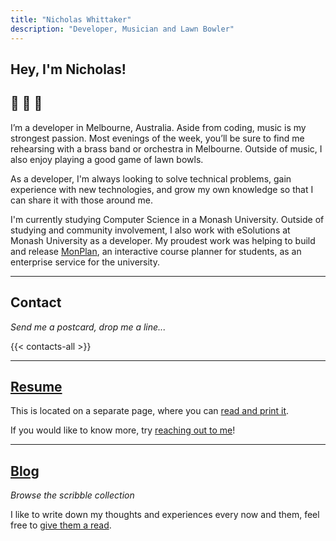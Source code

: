 ```yaml
---
title: "Nicholas Whittaker"
description: "Developer, Musician and Lawn Bowler"
---
```


## Hey, I'm Nicholas!

## :wave: :wave: :wave:

I’m a developer in Melbourne, Australia. Aside from coding, music is my strongest passion. Most evenings of the week, you’ll be sure to find me rehearsing with a brass band or orchestra in Melbourne. Outside of music, I also enjoy playing a good game of lawn bowls.

As a developer, I'm always looking to solve technical problems, gain experience with new technologies, and grow my own knowledge so that I can share it with those around me.

I'm currently studying Computer Science in a Monash University. Outside of studying and community involvement, I also work with eSolutions at Monash University as a developer. My proudest work was helping to build and release [MonPlan](https://monplan.apps.monash.edu/), an interactive course planner for students, as an enterprise service for the university.

---

## Contact

_Send me a postcard, drop me a line..._

{{< contacts-all >}}

---

## [Resume](/resume/)

This is located on a separate page, where you can [read and print it](/resume/).

If you would like to know more, try [reaching out to me](#contact)!

---

<!-- PROJECTS -->

<!-- --- -->

## [Blog](/blog/)

_Browse the scribble collection_

I like to write down my thoughts and experiences every now and them, feel free to [give them a read](/blog/).

